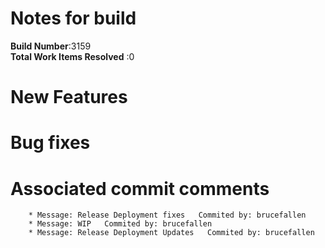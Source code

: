 # Notes for build
**Build Number**:3159   
**Total Work Items Resolved** :0

#  New Features

#  Bug fixes


#  Associated commit comments
        * Message: Release Deployment fixes   Commited by: brucefallen
        * Message: WIP   Commited by: brucefallen
        * Message: Release Deployment Updates   Commited by: brucefallen
